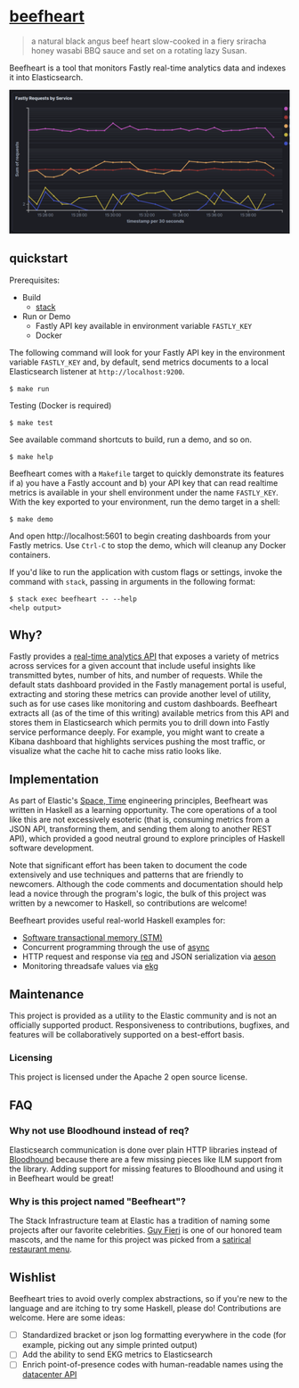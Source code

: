 # [beefheart](http://www.grubstreet.com/2013/02/guy-fieri-guys-american-kitchen-fake-website.html)

> a natural black angus beef heart slow-cooked in a fiery sriracha honey wasabi BBQ sauce and set on a rotating lazy Susan.

Beefheart is a tool that monitors Fastly real-time analytics data and indexes it into Elasticsearch.

![Screenshot](./screenshot.png)

## quickstart

Prerequisites:
- Build
  - [stack](https://docs.haskellstack.org/en/stable/README/)
- Run or Demo
  - Fastly API key available in environment variable `FASTLY_KEY`
  - Docker

The following command will look for your Fastly API key in the environment variable `FASTLY_KEY` and, by default, send metrics documents to a local Elasticsearch listener at `http://localhost:9200`.

```console
$ make run
```

Testing (Docker is required)

```console
$ make test
```

See available command shortcuts to build, run a demo, and so on.

```console
$ make help
```

Beefheart comes with a `Makefile` target to quickly demonstrate its features if a) you have a Fastly account and b) your API key that can read realtime metrics is available in your shell environment under the name `FASTLY_KEY`.
With the key exported to your environment, run the demo target in a shell:

```console
$ make demo
```

And open http://localhost:5601 to begin creating dashboards from your Fastly metrics.
Use `Ctrl-C` to stop the demo, which will cleanup any Docker containers.

If you'd like to run the application with custom flags or settings, invoke the command with `stack`, passing in arguments in the following format:

```console
$ stack exec beefheart -- --help
<help output>
```

## Why?

Fastly provides a [real-time analytics API](https://developer.fastly.com/reference/api/metrics-stats/realtime/) that exposes a variety of metrics across services for a given account that include useful insights like transmitted bytes, number of hits, and number of requests.
While the default stats dashboard provided in the Fastly management portal is useful, extracting and storing these metrics can provide another level of utility, such as for use cases like monitoring and custom dashboards.
Beefheart extracts all (as of the time of this writing) available metrics from this API and stores them in Elasticsearch which permits you to drill down into Fastly service performance deeply.
For example, you might want to create a Kibana dashboard that highlights services pushing the most traffic, or visualize what the cache hit to cache miss ratio looks like.

## Implementation

As part of Elastic's [Space, Time](https://www.elastic.co/about/our-source-code) engineering principles, Beefheart was written in Haskell as a learning opportunity.
The core operations of a tool like this are not excessively esoteric (that is, consuming metrics from a JSON API, transforming them, and sending them along to another REST API), which provided a good neutral ground to explore principles of Haskell software development.

Note that significant effort has been taken to document the code extensively and use techniques and patterns that are friendly to newcomers.
Although the code comments and documentation should help lead a novice through the program's logic, the bulk of this project was written by a newcomer to Haskell, so contributions are welcome!

Beefheart provides useful real-world Haskell examples for:
- [Software transactional memory (STM)](https://en.wikipedia.org/wiki/Software_transactional_memory)
- Concurrent programming through the use of [async](https://hackage.haskell.org/package/async)
- HTTP request and response via [req](https://hackage.haskell.org/package/req) and JSON serialization via [aeson](https://hackage.haskell.org/package/aeson)
- Monitoring threadsafe values via [ekg](https://hackage.haskell.org/package/ekg)

## Maintenance

This project is provided as a utility to the Elastic community and is not an officially supported product.
Responsiveness to contributions, bugfixes, and features will be collaboratively supported on a best-effort basis.

### Licensing

This project is licensed under the Apache 2 open source license.

## FAQ

### Why not use Bloodhound instead of req?

Elasticsearch communication is done over plain HTTP libraries instead of [Bloodhound](https://hackage.haskell.org/package/bloodhound) because there are a few missing pieces like ILM support from the library.
Adding support for missing features to Bloodhound and using it in Beefheart would be great!

### Why is this project named "Beefheart"?

The Stack Infrastructure team at Elastic has a tradition of naming some projects after our favorite celebrities.
[Guy Fieri](https://en.wikipedia.org/wiki/Guy_Fieri) is one of our honored team mascots, and the name for this project was picked from a [satirical restaurant menu](http://www.grubstreet.com/2013/02/guy-fieri-guys-american-kitchen-fake-website.html). 

## Wishlist

Beefheart tries to avoid overly complex abstractions, so if you're new to the language and are itching to try some Haskell, please do!
Contributions are welcome.
Here are some ideas:

- [ ] Standardized bracket or json log formatting everywhere in the code (for example, picking out any simple printed output)
- [ ] Add the ability to send EKG metrics to Elasticsearch
- [ ] Enrich point-of-presence codes with human-readable names using the [datacenter API](https://developer.fastly.com/reference/api/utils/datacenter/)
